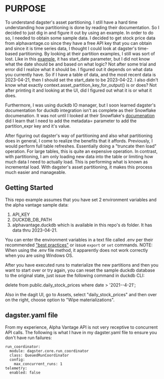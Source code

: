 # PURPOSE
To understand dagster's asset partitioning.  I still have a hard time understanding how partitioning is done by reading their documentation.  So I decided to just dig in and figure it out by using an example. In order to do so, I needed to obtain some sample data.  I decided to get stock price data from alphavantage.co since they have a free API key that you can obtain and since it is time series data, I thought I could look at dagster's time-based partitioning.  By looking at their partition examples, I still was sort of lost.  Like in this [example](https://docs.dagster.io/concepts/partitions-schedules-sensors/partitions#defining-partitioned-assets), it has start_date parameter, but I did not know what the date should be and based on what logic?  Not after some trial and error did I realize what it should be.  I figured out it depends on what data you currently have.  So if I have a table of data, and the most recent data is 2023-04-21, then I should set the start_date to be 2023-04-22. I also didn't know what exactly context.asset_partition_key_for_output() is or does?  Not after printing it and looking at the UI, did I figured out what it is or what it does.

Furthermore, I was using duckdb IO manager, but I soon learned dagster's documentation for duckdb integration isn't as complete as their Snowflake documenation.  It was not until I looked at their Snowflake's [documenation](https://docs.dagster.io/integrations/snowflake/reference#storing-partitioned-assets) did I learn that I need to add the metadata= parameter to add the partition_expr key and it's value.

After figuring out dagster's way of partitioning and also what partitioning does in general, I come to realize the benefits that it affords.  Previously, I would perform full table refreshes.  Essentially doing a "truncate then load" operation.  For large tables, this is quite an expensive operation.  In contrast, with partitioning, I am only loading new data into the table or limiting how much data I need to actually load.  This is performing what is known as incremental load.  With dagster's asset partitioning, it makes this process much easier and manageable.

## Getting Started
This repo example assumes that you have set 2 environment variables and the alpha vantage sample data:

1. API_KEY
2. DUCKDB_DB_PATH
3. alphavantage.duckdb which is available in this repo's `db` folder.  It has data thru 2023-04-21.

You can enter the environment variables in a text file called .env per their recommended ["best practices"](https://docs.dagster.io/guides/dagster/using-environment-variables-and-secrets) or issue `export` or `set` commands.  NOTE: When using the .env file method, it apparently does not work correctly when you are using Windows OS.

After you have executed runs to materialize the new partitions and then you want to start over or try again, you can reset the sample duckdb database to the original state, just issue the following command in duckdb CLI:

delete from public.daily_stock_prices where date > '2021--4-21';

Also in the dagit UI, go to Assets, select "daily_stock_prices" and then over on the right, choose option to "Wipe materializations".

## dagster.yaml file
From my experience, Alpha Vantage API is not very receptive to concurrent API calls.  The following is what I have in my dagster.yaml file to ensure you don't have run failures:
```
run_coordinator:
  module: dagster.core.run_coordinator
  class: QueuedRunCoordinator
  config:
    max_concurrent_runs: 1
telemetry:
  enabled: false
```
